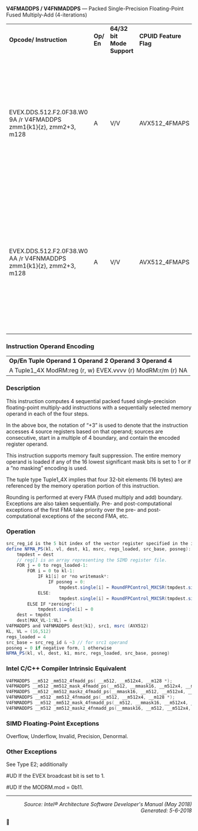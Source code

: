 <b>V4FMADDPS / V4FNMADDPS</b> —  Packed Single-Precision Floating-Point Fused Multiply-Add
(4-iterations)
<table>
	<tr>
		<td><b>Opcode/ Instruction</b></td>
		<td><b>Op/ En</b></td>
		<td><b>64/32 bit Mode Support</b></td>
		<td><b>CPUID Feature Flag</b></td>
		<td><b>Description</b></td>
	</tr>
	<tr>
		<td>EVEX.DDS.512.F2.0F38.W0 9A /r V4FMADDPS zmm1{k1}{z}, zmm2+3, m128</td>
		<td>A</td>
		<td>V/V</td>
		<td>AVX512_4FMAPS</td>
		<td>Multiply packed single-precision floating-point values from source register block indicated by zmm2 by values from m128 and accumulate the result in zmm1.</td>
	</tr>
	<tr>
		<td>EVEX.DDS.512.F2.0F38.W0 AA /r V4FNMADDPS zmm1{k1}{z}, zmm2+3, m128</td>
		<td>A</td>
		<td>V/V</td>
		<td>AVX512_4FMAPS</td>
		<td>Multiply and negate packed single-precision floating-point values from source register block indicated by zmm2 by values from m128 and accumulate the result in zmm1.</td>
	</tr>
</table>


### Instruction Operand Encoding
<table>
	<tr>
		<td><b>Op/En Tuple Operand 1 Operand 2 Operand 3 Operand 4</b></td>
	</tr>
	<tr>
		<td>A Tuple1_4X ModRM:reg (r, w) EVEX.vvvv (r) ModRM:r/m (r) NA</td>
	</tr>
</table>


### Description
This instruction computes 4 sequential packed fused single-precision floating-point multiply-add instructions with a
sequentially selected memory operand in each of the four steps.

In the above box, the notation of “+3” is used to denote that the instruction accesses 4 source registers based on
that operand; sources are consecutive, start in a multiple of 4 boundary, and contain the encoded register operand.

This instruction supports memory fault suppression. The entire memory operand is loaded if any of the 16 lowest
significant mask bits is set to 1 or if a “no masking” encoding is used.

The tuple type Tuple1_4X implies that four 32-bit elements (16 bytes) are referenced by the memory operation
portion of this instruction.

Rounding is performed at every FMA (fused multiply and add) boundary. Exceptions are also taken sequentially.
Pre- and post-computational exceptions of the first FMA take priority over the pre- and post-computational exceptions of the second FMA, etc.


### Operation

```java
src_reg_id is the 5 bit index of the vector register specified in the instruction as the src1 register.
define NFMA_PS(kl, vl, dest, k1, msrc, regs_loaded, src_base, posneg):
    tmpdest ← dest
    // reg[] is an array representing the SIMD register file.
    FOR j ← 0 to regs_loaded-1:
        FOR i ← 0 to kl-1:
            IF k1[i] or *no writemask*:
                IF posneg = 0:
                    tmpdest.single[i] ← RoundFPControl_MXCSR(tmpdest.single[i] - reg[src_base + j ].single[i] * msrc.single[j])
            ELSE:
                    tmpdest.single[i] ← RoundFPControl_MXCSR(tmpdest.single[i] + reg[src_base + j ].single[i] * msrc.single[j])
        ELSE IF *zeroing*:
            tmpdest.single[i] ← 0
    dest ← tmpdst
    dest[MAX_VL-1:VL] ← 0
V4FMADDPS and V4FNMADDPS dest{k1}, src1, msrc (AVX512)
KL, VL = (16,512)
regs_loaded ← 4
src_base ← src_reg_id & ~3 // for src1 operand
posneg ← 0 if negative form, 1 otherwise
NFMA_PS(kl, vl, dest, k1, msrc, regs_loaded, src_base, posneg)
```
### Intel C/C++ Compiler Intrinsic Equivalent
```c
V4FMADDPS __m512 _mm512_4fmadd_ps( __m512, __m512x4, __m128 *);
V4FMADDPS __m512 _mm512_mask_4fmadd_ps(__m512, __mmask16, __m512x4, __m128 *);
V4FMADDPS __m512 _mm512_maskz_4fmadd_ps(__mmask16, __m512, __m512x4, __m128 *);
V4FNMADDPS __m512 _mm512_4fnmadd_ps(__m512, __m512x4, __m128 *);
V4FNMADDPS __m512 _mm512_mask_4fnmadd_ps(__m512, __mmask16, __m512x4, __m128 *);
V4FNMADDPS __m512 _mm512_maskz_4fnmadd_ps(__mmask16, __m512, __m512x4, __m128 *);
```
### SIMD Floating-Point Exceptions

Overflow, Underflow, Invalid, Precision, Denormal.

### Other Exceptions

See Type E2; additionally
<p>#UD
If the EVEX broadcast bit is set to 1.
<p>#UD
If the MODRM.mod = 0b11.

 --- 
<p align="right"><i>Source: Intel® Architecture Software Developer's Manual (May 2018)<br>Generated: 5-6-2018</i></p>
